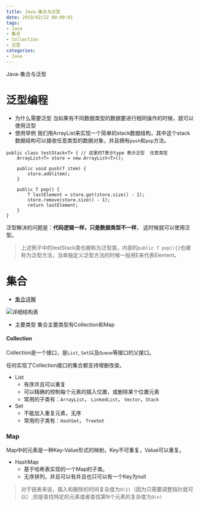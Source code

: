 ```yaml
---
title: Java-集合与泛型
date: 2019/02/22 00:00:01
tags: 
- Java
- 集合
- Collection
- 泛型
categories: 
- Java
---
```

Java-集合与泛型
<!--more-->


# 泛型编程

- 为什么需要泛型
当如果有不同数据类型的数据要进行相同操作的时候，就可以使用泛型
- 使用举例
我们用ArrayList来实现一个简单的stack数据结构，其中这个stack数据结构可以接收任意类型的数据对象，并且拥有`push`和`pop`方法。

```
public class testStack<T> { // 这里的T表示type 表示泛型  任意类型
    ArrayList<T> store = new ArrayList<T>();

    public void push(T item) {
        store.add(item);
    }

    public T pop() {
        T lastElement = store.get(store.size() - 1);
        store.remove(store.size() - 1);
        return lastElement;
    }
}
```
泛型解决的问题是：**代码逻辑一样，只是数据类型不一样**， 这时候就可以使用泛型。

> 上述例子中的testStack类也被称为泛型类，内部的`public T pop(){}`也被称为泛型方法，当单独定义泛型方法的时候一般用E来代表Element。

# 集合

- [集合详解](https://juejin.im/entry/58fc6a07a0bb9f0065be95cc)

![详细结构表](https://upload-images.jianshu.io/upload_images/7113407-b03ac1fd1d1e007e.png?imageMogr2/auto-orient/strip%7CimageView2/2/w/1240)

- 主要类型
集合主要类型有Collection和Map

#### Collection

Collection是一个接口，是`List`, `Set`以及`Queue`等接口的父接口。

任何实现了Collection接口的集合都支持增删改查。

- List
    - 有序并且可以重复
    - 可以精确的控制每个元素的插入位置，或删除某个位置元素
    - 常用的子类有：`ArrayList`， `LinkedList`， `Vector`，`Stack`
- Set
    - 不能加入重复元素，无序
    - 常用的子类有：`HashSet`， `TreeSet`
### Map
Map中的元素是一种Key-Value形式的映射。Key不可重复，Value可以重复。
- HashMap
    - 基于哈希表实现的一个Map的子类。
    - 无序排列，并且可以有并且也只可以有一个Key为null



> 对于链表来说，插入和删除的时间复杂度为`O(1)`（因为只需要调整指针就可以）,但是查找特定的元素或者查找第N个元素的复杂度为`O(n)`
